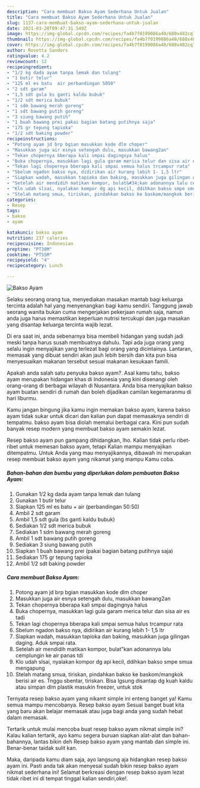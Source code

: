 ```yaml
---
description: "Cara membuat Bakso Ayam Sederhana Untuk Jualan"
title: "Cara membuat Bakso Ayam Sederhana Untuk Jualan"
slug: 1137-cara-membuat-bakso-ayam-sederhana-untuk-jualan
date: 2021-03-20T09:47:31.549Z
image: https://img-global.cpcdn.com/recipes/fa4b7f0199086a40/680x482cq70/bakso-ayam-foto-resep-utama.jpg
thumbnail: https://img-global.cpcdn.com/recipes/fa4b7f0199086a40/680x482cq70/bakso-ayam-foto-resep-utama.jpg
cover: https://img-global.cpcdn.com/recipes/fa4b7f0199086a40/680x482cq70/bakso-ayam-foto-resep-utama.jpg
author: Rosetta Sanders
ratingvalue: 4.2
reviewcount: 12
recipeingredient:
- "1/2 kg dada ayam tanpa lemak dan tulang"
- "1 butir telur"
- "125 ml es batu  air perbandingan 5050"
- "2 sdt garam"
- "1,5 sdt gula bs ganti kaldu bubuk"
- "1/2 sdt merica bubuk"
- "1 sdm bawang merah goreng"
- "1 sdt bawang putih goreng"
- "3 siung bawang putih"
- "1 buah bawang prei pakai bagian batang putihnya saja"
- "175 gr tepung tapioka"
- "1/2 sdt baking powder"
recipeinstructions:
- "Potong ayam jd brp bgian masukkan kode dlm choper"
- "Masukkan juga air esnya setengah dulu, masukkan bawang2an"
- "Tekan chopernya bberapa kali smpai dagingnya halus"
- "Buka chopernya, masukkan lagi gula garam merica telur dan sisa air es tadi"
- "Tekan lagi chopernya bberapa kali smpai semua halus trcampur rata"
- "Sbelum ngadon bakso nya, didirikan air kurang lebih 1- 1,5 ltr"
- "Siapkan wadah, masukkan tapioka dan baking, masukkan juga gilingan daging. Aduk smpai rata."
- "Setelah air mendidih matikan kompor, bulat&#34;kan adonannya lalu cemplungin ke air panas tdi"
- "Klo udah slsai, nyalakan kompor dg api kecil, ddihkan bakso smpe smua mengapung"
- "Stelah matang smua, tiriskan, pindahkan bakso ke baskom/mangkok berisi air es. Tnggu sbentar, tiriskan. Bisa lgsung disantap dg kuah kaldu atau simpan dlm plastik masukin freezer, untuk stok"
categories:
- Resep
tags:
- bakso
- ayam

katakunci: bakso ayam 
nutrition: 237 calories
recipecuisine: Indonesian
preptime: "PT38M"
cooktime: "PT55M"
recipeyield: "4"
recipecategory: Lunch

---
```



![Bakso Ayam](https://img-global.cpcdn.com/recipes/fa4b7f0199086a40/680x482cq70/bakso-ayam-foto-resep-utama.jpg)

Selaku seorang orang tua, menyediakan masakan mantab bagi keluarga tercinta adalah hal yang menyenangkan bagi kamu sendiri. Tanggung jawab seorang  wanita bukan cuma mengerjakan pekerjaan rumah saja, namun anda juga harus memastikan keperluan nutrisi tercukupi dan juga masakan yang disantap keluarga tercinta wajib lezat.

Di era  saat ini, anda sebenarnya bisa membeli hidangan yang sudah jadi meski tanpa harus susah membuatnya dahulu. Tapi ada juga orang yang selalu ingin menyajikan yang terlezat bagi orang yang dicintainya. Lantaran, memasak yang dibuat sendiri akan jauh lebih bersih dan kita pun bisa menyesuaikan makanan tersebut sesuai makanan kesukaan famili. 



Apakah anda salah satu penyuka bakso ayam?. Asal kamu tahu, bakso ayam merupakan hidangan khas di Indonesia yang kini disenangi oleh orang-orang di berbagai wilayah di Nusantara. Anda bisa menyajikan bakso ayam buatan sendiri di rumah dan boleh dijadikan camilan kegemaranmu di hari liburmu.

Kamu jangan bingung jika kamu ingin memakan bakso ayam, karena bakso ayam tidak sukar untuk dicari dan kalian pun dapat memasaknya sendiri di tempatmu. bakso ayam bisa diolah memalui berbagai cara. Kini pun sudah banyak resep modern yang membuat bakso ayam semakin lezat.

Resep bakso ayam pun gampang dihidangkan, lho. Kalian tidak perlu ribet-ribet untuk memesan bakso ayam, tetapi Kalian mampu menyajikan ditempatmu. Untuk Anda yang mau menyajikannya, dibawah ini merupakan resep membuat bakso ayam yang nikamat yang mampu Kamu coba.

<!--inarticleads1-->

##### Bahan-bahan dan bumbu yang diperlukan dalam pembuatan Bakso Ayam:

1. Gunakan 1/2 kg dada ayam tanpa lemak dan tulang
1. Gunakan 1 butir telur
1. Siapkan 125 ml es batu + air (perbandingan 50:50)
1. Ambil 2 sdt garam
1. Ambil 1,5 sdt gula (bs ganti kaldu bubuk)
1. Sediakan 1/2 sdt merica bubuk
1. Sediakan 1 sdm bawang merah goreng
1. Ambil 1 sdt bawang putih goreng
1. Sediakan 3 siung bawang putih
1. Siapkan 1 buah bawang prei (pakai bagian batang putihnya saja)
1. Sediakan 175 gr tepung tapioka
1. Ambil 1/2 sdt baking powder




<!--inarticleads2-->

##### Cara membuat Bakso Ayam:

1. Potong ayam jd brp bgian masukkan kode dlm choper
1. Masukkan juga air esnya setengah dulu, masukkan bawang2an
1. Tekan chopernya bberapa kali smpai dagingnya halus
1. Buka chopernya, masukkan lagi gula garam merica telur dan sisa air es tadi
1. Tekan lagi chopernya bberapa kali smpai semua halus trcampur rata
1. Sbelum ngadon bakso nya, didirikan air kurang lebih 1- 1,5 ltr
1. Siapkan wadah, masukkan tapioka dan baking, masukkan juga gilingan daging. Aduk smpai rata.
1. Setelah air mendidih matikan kompor, bulat&#34;kan adonannya lalu cemplungin ke air panas tdi
1. Klo udah slsai, nyalakan kompor dg api kecil, ddihkan bakso smpe smua mengapung
1. Stelah matang smua, tiriskan, pindahkan bakso ke baskom/mangkok berisi air es. Tnggu sbentar, tiriskan. Bisa lgsung disantap dg kuah kaldu atau simpan dlm plastik masukin freezer, untuk stok




Ternyata resep bakso ayam yang nikamt simple ini enteng banget ya! Kamu semua mampu mencobanya. Resep bakso ayam Sesuai banget buat kita yang baru akan belajar memasak atau juga bagi anda yang sudah hebat dalam memasak.

Tertarik untuk mulai mencoba buat resep bakso ayam nikmat simple ini? Kalau kalian tertarik, ayo kamu segera buruan siapkan alat-alat dan bahan-bahannya, lantas bikin deh Resep bakso ayam yang mantab dan simple ini. Benar-benar taidak sulit kan. 

Maka, daripada kamu diam saja, ayo langsung aja hidangkan resep bakso ayam ini. Pasti anda tak akan menyesal sudah bikin resep bakso ayam nikmat sederhana ini! Selamat berkreasi dengan resep bakso ayam lezat tidak ribet ini di tempat tinggal kalian sendiri,oke!.

